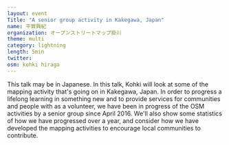 ```yaml
---
layout: event
Title: "A senior group activity in Kakegawa, Japan"
name: 平賀興紀
organization: オープンストリートマップ掛川
theme: multi
category: lightning
length: 5min
twitter:
osm: kohki hiraga
---
```

This talk may be in Japanese. In this talk, Kohki will look at some of the mapping activity that's going on in Kakegawa,  Japan.  In order to progress a lifelong learning in something new and to provide services for communities and people with as a volunteer, we have been in progress of the OSM activities by a senior group since April 2016.  We'll also show some statistics of how we have progressed over a year, and consider how we have developed the mapping activities to encourage local communities to contribute.

